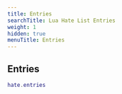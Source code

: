 ```yaml
---
title: Entries
searchTitle: Lua Hate List Entries
weight: 1
hidden: true
menuTitle: Entries
---
```

## Entries
```lua
hate.entries
```